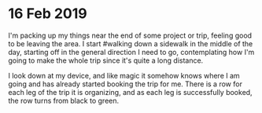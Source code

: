 # 16 Feb 2019

I'm packing up my things near the end of some project or trip, feeling good to be leaving the area.  I start #walking down a sidewalk in the middle of the day, starting off in the general direction I need to go, contemplating how I'm going to make the whole trip since it's quite a long distance.

I look down at my device, and like magic it somehow knows where I am going and has already started booking the trip for me.  There is a row for each leg of the trip it is organizing, and as each leg is successfully booked, the row turns from black to green.
